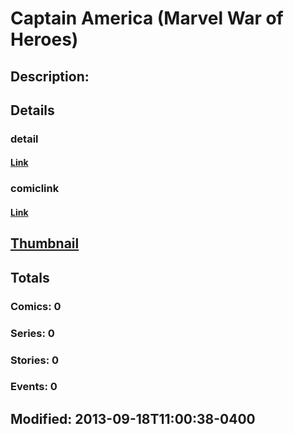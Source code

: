 # Captain America (Marvel War of Heroes)
## Description: 
## Details
### detail
#### [Link](http://marvel.com/characters/8/captain_america?utm_campaign=apiRef&utm_source=225578a89fc76f3d20fbffda5d17a88d)
### comiclink
#### [Link](http://marvel.com/comics/characters/1017327/captain_america_marvel_war_of_heroes?utm_campaign=apiRef&utm_source=225578a89fc76f3d20fbffda5d17a88d)
## [Thumbnail](http://i.annihil.us/u/prod/marvel/i/mg/2/03/5239c005a4827.jpg)
## Totals
### Comics: 0
### Series: 0
### Stories: 0
### Events: 0
## Modified: 2013-09-18T11:00:38-0400